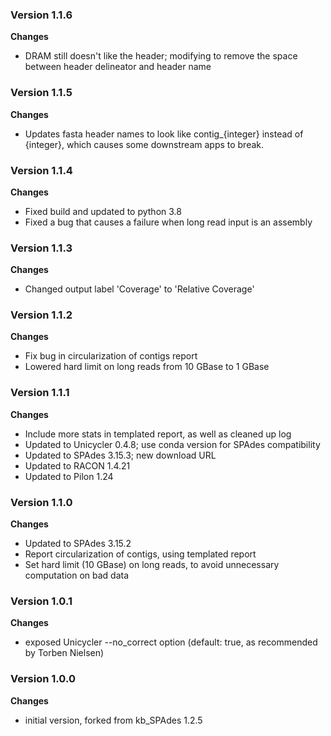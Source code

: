 ### Version 1.1.6
__Changes__
- DRAM still doesn't like the header; modifying to remove the space between header delineator and header name
  
### Version 1.1.5
__Changes__
- Updates fasta header names to look like contig_{integer} instead of {integer}, which
  causes some downstream apps to break.

### Version 1.1.4
__Changes__
- Fixed build and updated to python 3.8
- Fixed a bug that causes a failure when long read input is an assembly

### Version 1.1.3
__Changes__
- Changed output label 'Coverage' to 'Relative Coverage'

### Version 1.1.2
__Changes__
- Fix bug in circularization of contigs report
- Lowered hard limit on long reads from 10 GBase to 1 GBase

### Version 1.1.1
__Changes__
- Include more stats in templated report, as well as cleaned up log
- Updated to Unicycler 0.4.8; use conda version for SPAdes compatibility
- Updated to SPAdes 3.15.3; new download URL
- Updated to RACON 1.4.21
- Updated to Pilon 1.24

### Version 1.1.0
__Changes__
- Updated to SPAdes 3.15.2
- Report circularization of contigs, using templated report
- Set hard limit (10 GBase) on long reads, to avoid unnecessary computation on bad data

### Version 1.0.1
__Changes__
- exposed Unicycler --no_correct option (default: true, as recommended by Torben Nielsen)

### Version 1.0.0
__Changes__
- initial version, forked from kb_SPAdes 1.2.5
